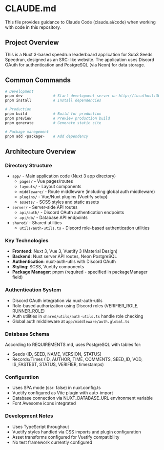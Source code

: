 # CLAUDE.md

This file provides guidance to Claude Code (claude.ai/code) when working with code in this repository.

## Project Overview

This is a Nuxt 3-based speedrun leaderboard application for Sub3 Seeds Speedrun, designed as an SRC-like website. The application uses Discord OAuth for authentication and PostgreSQL (via Neon) for data storage.

## Common Commands

```bash
# Development
pnpm dev              # Start development server on http://localhost:3000
pnpm install          # Install dependencies

# Production
pnpm build            # Build for production
pnpm preview          # Preview production build
pnpm generate         # Generate static site

# Package management
pnpm add <package>    # Add dependency
```

## Architecture Overview

### Directory Structure
- `app/` - Main application code (Nuxt 3 app directory)
  - `pages/` - Vue pages/routes
  - `layouts/` - Layout components
  - `middleware/` - Route middleware (including global auth middleware)
  - `plugins/` - Vue/Nuxt plugins (Vuetify setup)
  - `assets/` - SCSS styles and static assets
- `server/` - Server-side API routes
  - `api/auth/` - Discord OAuth authentication endpoints
  - `api/db/` - Database API endpoints
- `shared/` - Shared utilities
  - `utils/auth-utils.ts` - Discord role-based authentication utilities

### Key Technologies
- **Frontend**: Nuxt 3, Vue 3, Vuetify 3 (Material Design)
- **Backend**: Nuxt server API routes, Neon PostgreSQL
- **Authentication**: nuxt-auth-utils with Discord OAuth
- **Styling**: SCSS, Vuetify components
- **Package Manager**: pnpm (required - specified in packageManager field)

### Authentication System
- Discord OAuth integration via nuxt-auth-utils
- Role-based authorization using Discord roles (VERIFIER_ROLE, RUNNER_ROLE)
- Auth utilities in `shared/utils/auth-utils.ts` handle role checking
- Global auth middleware at `app/middleware/auth.global.ts`

### Database Schema
According to REQUIREMENTS.md, uses PostgreSQL with tables for:
- Seeds (ID, SEED, NAME, VERSION, STATUS)
- Records/Times (ID, AUTHOR, TIME, COMMENTS, SEED_ID, VOD, IS_FASTEST, STATUS, VERIFIER, timestamps)

### Configuration
- Uses SPA mode (ssr: false) in nuxt.config.ts
- Vuetify configured as Vite plugin with auto-import
- Database connection via NUXT_DATABASE_URL environment variable
- Font Awesome icons integrated

### Development Notes
- Uses TypeScript throughout
- Vuetify styles handled via CSS imports and plugin configuration
- Asset transforms configured for Vuetify compatibility
- No test framework currently configured